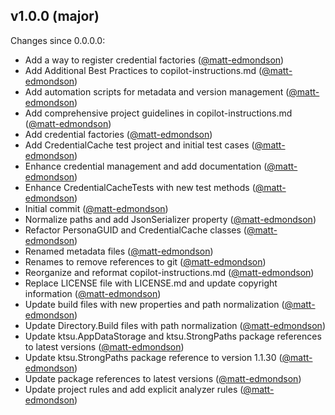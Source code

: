 ## v1.0.0 (major)

Changes since 0.0.0.0:

- Add a way to register credential factories ([@matt-edmondson](https://github.com/matt-edmondson))
- Add Additional Best Practices to copilot-instructions.md ([@matt-edmondson](https://github.com/matt-edmondson))
- Add automation scripts for metadata and version management ([@matt-edmondson](https://github.com/matt-edmondson))
- Add comprehensive project guidelines in copilot-instructions.md ([@matt-edmondson](https://github.com/matt-edmondson))
- Add credential factories ([@matt-edmondson](https://github.com/matt-edmondson))
- Add CredentialCache test project and initial test cases ([@matt-edmondson](https://github.com/matt-edmondson))
- Enhance credential management and add documentation ([@matt-edmondson](https://github.com/matt-edmondson))
- Enhance CredentialCacheTests with new test methods ([@matt-edmondson](https://github.com/matt-edmondson))
- Initial commit ([@matt-edmondson](https://github.com/matt-edmondson))
- Normalize paths and add JsonSerializer property ([@matt-edmondson](https://github.com/matt-edmondson))
- Refactor PersonaGUID and CredentialCache classes ([@matt-edmondson](https://github.com/matt-edmondson))
- Renamed metadata files ([@matt-edmondson](https://github.com/matt-edmondson))
- Renames to remove references to git ([@matt-edmondson](https://github.com/matt-edmondson))
- Reorganize and reformat copilot-instructions.md ([@matt-edmondson](https://github.com/matt-edmondson))
- Replace LICENSE file with LICENSE.md and update copyright information ([@matt-edmondson](https://github.com/matt-edmondson))
- Update build files with new properties and path normalization ([@matt-edmondson](https://github.com/matt-edmondson))
- Update Directory.Build files with path normalization ([@matt-edmondson](https://github.com/matt-edmondson))
- Update ktsu.AppDataStorage and ktsu.StrongPaths package references to latest versions ([@matt-edmondson](https://github.com/matt-edmondson))
- Update ktsu.StrongPaths package reference to version 1.1.30 ([@matt-edmondson](https://github.com/matt-edmondson))
- Update package references to latest versions ([@matt-edmondson](https://github.com/matt-edmondson))
- Update project rules and add explicit analyzer rules ([@matt-edmondson](https://github.com/matt-edmondson))


